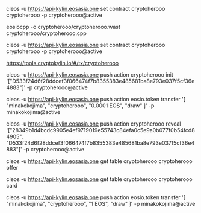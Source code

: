 

cleos -u https://api-kylin.eosasia.one set contract cryptoherooo cryptoherooo -p cryptoherooo@active

eosiocpp -o cryptoherooo/cryptoherooo.wast cryptoherooo/cryptoherooo.cpp

cleos -u https://api-kylin.eosasia.one set contract cryptoherooo cryptoherooo -p cryptoherooo@active

https://tools.cryptokylin.io/#/tx/cryptoherooo

cleos -u https://api-kylin.eosasia.one push action cryptoherooo init '["D533f24d6f28ddcef3f066474f7b8355383e485681ba8e793e037f5cf36e4883"]' -p cryptoherooo@active

cleos -u https://api-kylin.eosasia.one push action eosio.token transfer '[ "minakokojima", "cryptoherooo", "0.0001 EOS", "draw" ]' -p minakokojima@active



cleos -u https://api-kylin.eosasia.one push action cryptoherooo reveal '["28349b1d4bcdc9905e4ef9719019e55743c84efa0c5e9a0b077f0b54fcd84905", "D533f24d6f28ddcef3f066474f7b8355383e485681ba8e793e037f5cf36e4883"]' -p cryptoherooo@active

cleos -u https://api-kylin.eosasia.one get table cryptoherooo cryptoherooo offer

cleos -u https://api-kylin.eosasia.one get table cryptoherooo cryptoherooo card



cleos -u https://api-kylin.eosasia.one push action eosio.token transfer '[ "minakokojima", "cryptoherooo", "1 EOS", "draw" ]' -p minakokojima@active
